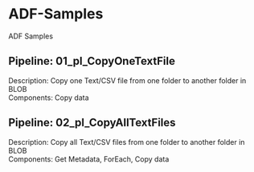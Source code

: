 # ADF-Samples
ADF Samples <br />

## Pipeline: 01_pl_CopyOneTextFile
Description: Copy one Text/CSV file from one folder to another folder in BLOB <br />
Components: Copy data <br />

## Pipeline: 02_pl_CopyAllTextFiles
Description: Copy all Text/CSV files from one folder to another folder in BLOB <br />
Components: Get Metadata, ForEach, Copy data <br />

